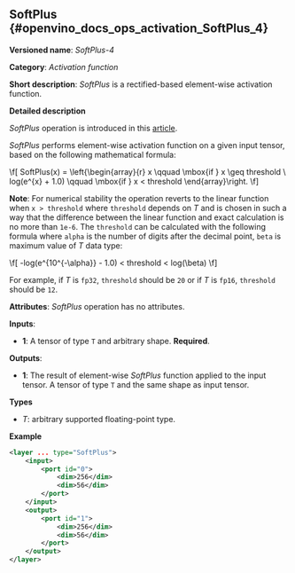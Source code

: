 ## SoftPlus <a name="SoftPlus"></a> {#openvino_docs_ops_activation_SoftPlus_4}

**Versioned name**: *SoftPlus-4*

**Category**: *Activation function*

**Short description**: *SoftPlus* is a rectified-based element-wise activation function.

**Detailed description**

*SoftPlus* operation is introduced in this [article](https://citeseerx.ist.psu.edu/viewdoc/summary?doi=10.1.1.165.6419). 

*SoftPlus* performs element-wise activation function on a given input tensor, based on the following mathematical formula:

\f[
SoftPlus(x) = \left\{\begin{array}{r}
    x \qquad \mbox{if } x \geq threshold \\
    log(e^{x} + 1.0) \qquad \mbox{if } x < threshold
\end{array}\right.
\f]

**Note**: For numerical stability the operation reverts to the linear function when `x > threshold` where `threshold` depends on *T* and
is chosen in such a way that the difference between the linear function and exact calculation is no more than `1e-6`.
The `threshold` can be calculated with the following formula where `alpha` is the number of digits after the decimal point,
`beta` is maximum value of *T* data type:

\f[
-log(e^{10^{-\alpha}} - 1.0) < threshold < log(\beta)
\f]

For example, if *T* is `fp32`, `threshold` should be `20` or if *T* is `fp16`, `threshold` should be `12`.

**Attributes**: *SoftPlus* operation has no attributes.


**Inputs**:

*   **1**: A tensor of type `T` and arbitrary shape. **Required**.

**Outputs**:

*   **1**: The result of element-wise *SoftPlus* function applied to the input tensor. A tensor of type `T` and the same shape as input tensor.

**Types**

* *T*: arbitrary supported floating-point type.

**Example**

```xml
<layer ... type="SoftPlus">
    <input>
        <port id="0">
            <dim>256</dim>
            <dim>56</dim>
        </port>
    </input>
    <output>
        <port id="1">
            <dim>256</dim>
            <dim>56</dim>
        </port>
    </output>
</layer>
```
